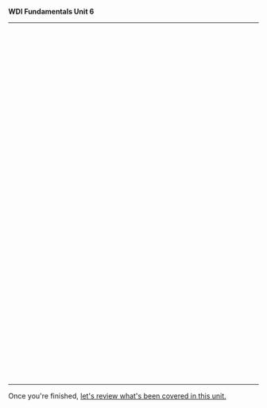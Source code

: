 **WDI Fundamentals Unit 6**

---

<!-- Change the width and height values to suit you best -->
<div class="typeform-widget" data-url="https://ga-immersives.typeform.com/to/AjR3J5" data-text="Unit 6" style="width:100%;height:700px;"></div>
<script>(function(){var qs,js,q,s,d=document,gi=d.getElementById,ce=d.createElement,gt=d.getElementsByTagName,id='typef_orm',b='https://s3-eu-west-1.amazonaws.com/share.typeform.com/';if(!gi.call(d,id)){js=ce.call(d,'script');js.id=id;js.src=b+'widget.js';q=gt.call(d,'script')[0];q.parentNode.insertBefore(js,q)}})()</script>

---

Once you're finished, [let's review what's been covered in this unit.](14_cheatsheet.md)

